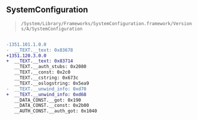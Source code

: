## SystemConfiguration

> `/System/Library/Frameworks/SystemConfiguration.framework/Versions/A/SystemConfiguration`

```diff

-1351.101.1.0.0
-  __TEXT.__text: 0x83678
+1351.120.3.0.0
+  __TEXT.__text: 0x83714
   __TEXT.__auth_stubs: 0x2080
   __TEXT.__const: 0x2c0
   __TEXT.__cstring: 0x673c
   __TEXT.__oslogstring: 0x5ea9
-  __TEXT.__unwind_info: 0xd70
+  __TEXT.__unwind_info: 0xd68
   __DATA_CONST.__got: 0x190
   __DATA_CONST.__const: 0x2b00
   __AUTH_CONST.__auth_got: 0x1040

```
